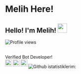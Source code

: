 # Melih Here!
## Hello! I'm Melih! <img src="https://raw.githubusercontent.com/MartinHeinz/MartinHeinz/master/wave.gif" width="30px">
![Profile views](https://gpvc.arturio.dev/melihjs)

<br> Verified Bot Developer! <br/>
<a href="https://www.youtube.com/zMelihStrqfe">
  <img align="left" alt="zMelihStrqfe | YouTube" width="22px" src="https://cdn.jsdelivr.net/npm/simple-icons@v3/icons/youtube.svg" />
</a>
<a href="https://discord.gg/developers">
  <img align="left" alt="melih#0001 | Discord" width="22px" src="https://cdn.jsdelivr.net/npm/simple-icons@3.4.0/icons/discord.svg" />
</a>
<a href="https://github.com/melihjs">
  <img align="left" alt="melihjs | GitHub" width="22px" src="https://cdn.jsdelivr.net/npm/simple-icons@v3/icons/github.svg" />
</a>

![Github istatistiklerim:](https://github-readme-stats.vercel.app/api?username=melihjs&show_icons=true&theme=gruvbox)
